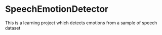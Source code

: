 # SpeechEmotionDetector
This is a learning project which detects emotions from a sample of speech dataset
